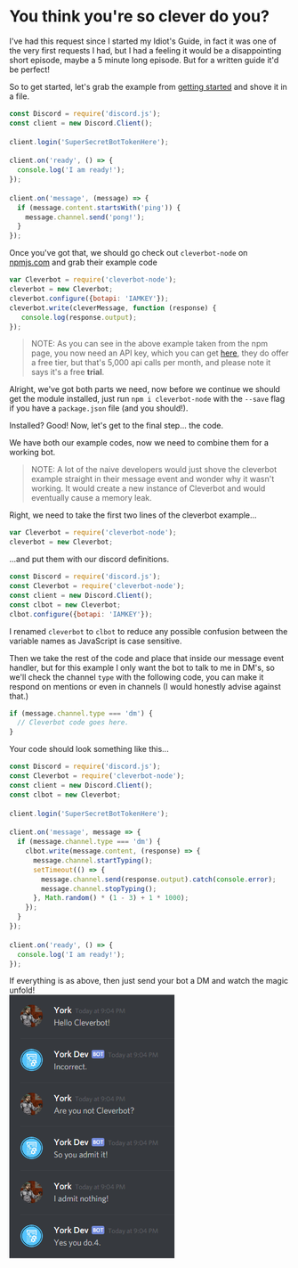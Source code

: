 # You think you're so clever do you?

I've had this request since I started my Idiot's Guide, in fact it was one of the very first requests I had, but I had a feeling it would be a disappointing short episode, maybe a 5 minute long episode. But for a written guide it'd be perfect!

So to get started, let's grab the example from [getting started](/getting-started/the-long-version.md) and shove it in a file.

```js
const Discord = require('discord.js');
const client = new Discord.Client();

client.login('SuperSecretBotTokenHere');

client.on('ready', () => {
  console.log('I am ready!');
});

client.on('message', (message) => {
  if (message.content.startsWith('ping')) {
    message.channel.send('pong!');
  }
});
```

Once you've got that, we should go check out `cleverbot-node` on [npmjs.com](https://www.npmjs.com/package/cleverbot-node) and grab their example code

```js
var Cleverbot = require('cleverbot-node');
cleverbot = new Cleverbot;
cleverbot.configure({botapi: 'IAMKEY'});
cleverbot.write(cleverMessage, function (response) {
   console.log(response.output);
});
```

>NOTE: As you can see in the above example taken from the npm page, you now need an API key, which you can get [here](http://www.cleverbot.com/api/), they do offer a free tier, but that's 5,000 api calls per month, and please note it says it's a free __trial__.

Alright, we've got both parts we need, now before we continue we should get the module installed, just run `npm i cleverbot-node` with the `--save` flag if you have a `package.json` file \(and you should!\).

Installed? Good! Now, let's get to the final step... the code.

We have both our example codes, now we need to combine them for a working bot.

> NOTE: A lot of the naive developers would just shove the cleverbot example straight in their message event and wonder why it wasn't working. It would create a new instance of Cleverbot and would eventually cause a memory leak.

Right, we need to take the first two lines of the cleverbot example...

```js
var Cleverbot = require('cleverbot-node');
cleverbot = new Cleverbot;
```

...and put them with our discord definitions.

```js
const Discord = require('discord.js');
const Cleverbot = require('cleverbot-node');
const client = new Discord.Client();
const clbot = new Cleverbot;
clbot.configure({botapi: 'IAMKEY'});
```

I renamed `cleverbot` to `clbot` to reduce any possible confusion between the variable names as JavaScript is case sensitive.

Then we take the rest of the code and place that inside our message event handler, but for this example I only want the bot to talk to me in DM's, so we'll check the channel `type` with the following code, you can make it respond on mentions or even in channels \(I would honestly advise against that.\)

```js
if (message.channel.type === 'dm') {
  // Cleverbot code goes here.
}
```

Your code should look something like this...

```js
const Discord = require('discord.js');
const Cleverbot = require('cleverbot-node');
const client = new Discord.Client();
const clbot = new Cleverbot;

client.login('SuperSecretBotTokenHere');

client.on('message', message => {
  if (message.channel.type === 'dm') {
    clbot.write(message.content, (response) => {
      message.channel.startTyping();
      setTimeout(() => {
        message.channel.send(response.output).catch(console.error);
        message.channel.stopTyping();
      }, Math.random() * (1 - 3) + 1 * 1000);
    });
  }
});

client.on('ready', () => {
  console.log('I am ready!');
});
```

If everything is as above, then just send your bot a DM and watch the magic unfold!  
![Success!](/assets/cleverbot.png)
